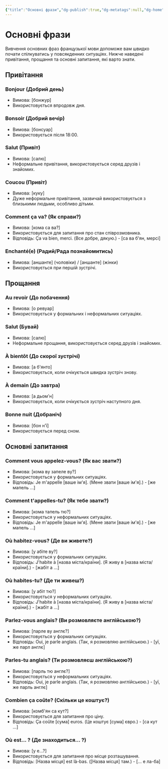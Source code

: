 ```yaml
---
{"title":"Основні фрази","dg-publish":true,"dg-metatags":null,"dg-home":null,"permalink":"/osnovni-frazi/osnovni-frazi/","dgPassFrontmatter":true,"noteIcon":""}
---
```



# Основні фрази

Вивчення основних фраз французької мови допоможе вам швидко почати спілкуватись у повсякденних ситуаціях. Нижче наведені привітання, прощання та основні запитання, які варто знати.

## Привітання

### Bonjour (Добрий день)
- Вимова: [бонжур]
- Використовується впродовж дня.

### Bonsoir (Добрий вечір)
- Вимова: [бонсуар]
- Використовується після 18:00.

### Salut (Привіт)
- Вимова: [салю]
- Неформальне привітання, використовується серед друзів і знайомих.

### Coucou (Привіт)
- Вимова: [куку]
- Дуже неформальне привітання, зазвичай використовується з близькими людьми, особливо дітьми.

### Comment ça va? (Як справи?)
- Вимова: [кома са ва?]
- Використовується для запитання про стан співрозмовника.
- Відповідь: Ça va bien, merci. (Все добре, дякую.) - [са ва б'ян, мерсі]

### Enchanté(e) (Радий/Рада познайомитись)
- Вимова: [аншанте] (чоловіки) / [аншанте] (жінки)
- Використовується при першій зустрічі.

## Прощання

### Au revoir (До побачення)
- Вимова: [о ревуар]
- Використовується у формальних і неформальних ситуаціях.

### Salut (Бувай)
- Вимова: [салю]
- Неформальне прощання, використовується серед друзів і знайомих.

### À bientôt (До скорої зустрічі)
- Вимова: [а б'янто]
- Використовується, коли очікується швидка зустріч знову.

### À demain (До завтра)
- Вимова: [а дьом'н]
- Використовується, коли очікується зустріч наступного дня.

### Bonne nuit (Добраніч)
- Вимова: [бон н'ї]
- Використовується перед сном.

## Основні запитання

### Comment vous appelez-vous? (Як вас звати?)
- Вимова: [кома ву запеле ву?]
- Використовується у формальних ситуаціях.
- Відповідь: Je m'appelle [ваше ім'я]. (Мене звати [ваше ім'я].) - [же мапель ...]

### Comment t'appelles-tu? (Як тебе звати?)
- Вимова: [кома тапель тю?]
- Використовується у неформальних ситуаціях.
- Відповідь: Je m'appelle [ваше ім'я]. (Мене звати [ваше ім'я].) - [же мапель ...]

### Où habitez-vous? (Де ви живете?)
- Вимова: [у абіте ву?]
- Використовується у формальних ситуаціях.
- Відповідь: J'habite à [назва міста/країни]. (Я живу в [назва міста/країни].) - [жабіт а ...]

### Où habites-tu? (Де ти живеш?)
- Вимова: [у абіт тю?]
- Використовується у неформальних ситуаціях.
- Відповідь: J'habite à [назва міста/країни]. (Я живу в [назва міста/країни].) - [жабіт а ...]

### Parlez-vous anglais? (Ви розмовляєте англійською?)
- Вимова: [парле ву англє?]
- Використовується у формальних ситуаціях.
- Відповідь: Oui, je parle anglais. (Так, я розмовляю англійською.) - [уї, же парл англє]

### Parles-tu anglais? (Ти розмовляєш англійською?)
- Вимова: [парль тю англє?]
- Використовується у неформальних ситуаціях.
- Відповідь: Oui, je parle anglais. (Так, я розмовляю англійською.) - [уї, же парль англє]

### Combien ça coûte? (Скільки це коштує?)
- Вимова: [комб'ян са кут?]
- Використовується для запитання про ціну.
- Відповідь: Ça coûte [сума] euros. (Це коштує [сума] євро.) - [са кут ...]

### Où est... ? (Де знаходиться... ?)
- Вимова: [у е...?]
- Використовується для запитання про місце розташування.
- Відповідь: [Назва місця] est là-bas. ([Назва місця] там.) - [... е ла-ба]


